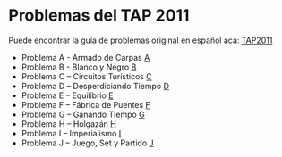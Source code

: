 # Problemas del TAP 2011

Puede encontrar la guía de problemas original en español acá: [TAP2011](http://www.dc.uba.ar/events/icpc/download/problems/taip2011-problems.pdf)

- Problema A - Armado de Carpas
[A](http://www.spoj.com/problems/ACANVAS/)
- Problema B - Blanco y Negro
[B](http://www.spoj.com/problems/BANDW/)
- Problema C – Circuitos Turísticos
[C](http://www.spoj.com/problems/CIRCUITS/)
- Problema D – Desperdiciando Tiempo
[D](http://www.spoj.com/problems/DONOTHIN/)
- Problema E – Equilibrio
[E](http://www.spoj.com/problems/EQUI/)
- Problema F – Fábrica de Puentes
[F](http://www.spoj.com/problems/FBRIDGES/)
- Problema G – Ganando Tiempo
[G](http://www.spoj.com/problems/GETFAST/)
- Problema H – Holgazán
[H](http://www.spoj.com/problems/HEISLAZY/)
- Problema I – Imperialismo
[I](http://www.spoj.com/problems/IMPER/)
- Problema J – Juego, Set y Partido
[J](http://www.spoj.com/problems/JOCTENIS/)